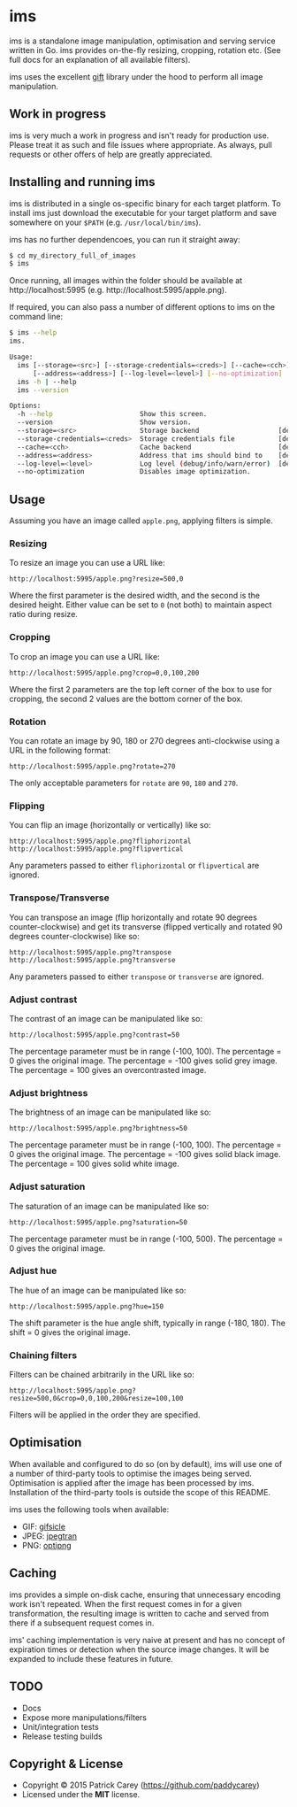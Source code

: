 ims
===

ims is a standalone image manipulation, optimisation and serving service
written in Go. ims provides on-the-fly resizing, cropping, rotation etc. (See
full docs for an explanation of all available filters).

ims uses the excellent [gift](https://github.com/disintegration/gift) library
under the hood to perform all image manipulation.



## Work in progress

ims is very much a work in progress and isn't ready for production use. Please
treat it as such and file issues where appropriate. As always, pull requests or
other offers of help are greatly appreciated.



## Installing and running ims

ims is distributed in a single os-specific binary for each target platform. To
install ims just download the executable for your target platform and save
somewhere on your `$PATH` (e.g. `/usr/local/bin/ims`).

ims has no further dependencoes, you can run it straight away:

```bash
$ cd my_directory_full_of_images
$ ims
```

Once running, all images within the folder should be available at
http://localhost:5995 (e.g. http://localhost:5995/apple.png).

If required, you can also pass a number of different options to ims on the
command line:

```bash
$ ims --help
ims.

Usage:
  ims [--storage=<src>] [--storage-credentials=<creds>] [--cache=<cch>]
      [--address=<address>] [--log-level=<level>] [--no-optimization]
  ims -h | --help
  ims --version

Options:
  -h --help                      Show this screen.
  --version                      Show version.
  --storage=<src>                Storage backend                    [default: ./].
  --storage-credentials=<creds>  Storage credentials file           [default: storage-credentials.json].
  --cache=<cch>                  Cache backend                      [default: ./.cache].
  --address=<address>            Address that ims should bind to    [default: :5995].
  --log-level=<level>            Log level (debug/info/warn/error)  [default: info].
  --no-optimization              Disables image optimization.
```



## Usage

Assuming you have an image called `apple.png`, applying filters is simple.


### Resizing

To resize an image you can use a URL like:

```
http://localhost:5995/apple.png?resize=500,0
```

Where the first parameter is the desired width, and the second is the desired
height. Either value can be set to `0` (not both) to maintain aspect ratio
during resize.


### Cropping

To crop an image you can use a URL like:

```
http://localhost:5995/apple.png?crop=0,0,100,200
```

Where the first 2 parameters are the top left corner of the box to use for
cropping, the second 2 values are the bottom corner of the box.


### Rotation

You can rotate an image by 90, 180 or 270 degrees anti-clockwise using a URL in
the following format:

```
http://localhost:5995/apple.png?rotate=270
```

The only acceptable parameters for `rotate` are `90`, `180` and `270`.


### Flipping

You can flip an image (horizontally or vertically) like so:

```
http://localhost:5995/apple.png?fliphorizontal
http://localhost:5995/apple.png?flipvertical
```

Any parameters passed to either `fliphorizontal` or `flipvertical` are ignored.


### Transpose/Transverse

You can transpose an image (flip horizontally and rotate 90 degrees
counter-clockwise) and get its transverse (flipped vertically and rotated 90
degrees counter-clockwise) like so:

```
http://localhost:5995/apple.png?transpose
http://localhost:5995/apple.png?transverse
```

Any parameters passed to either `transpose` or `transverse` are ignored.


### Adjust contrast

The contrast of an image can be manipulated like so:

```
http://localhost:5995/apple.png?contrast=50
```

The percentage parameter must be in range (-100, 100). The percentage = 0 gives
the original image. The percentage = -100 gives solid grey image. The
percentage = 100 gives an overcontrasted image.


### Adjust brightness

The brightness of an image can be manipulated like so:

```
http://localhost:5995/apple.png?brightness=50
```

The percentage parameter must be in range (-100, 100). The percentage = 0 gives
the original image. The percentage = -100 gives solid black image. The
percentage = 100 gives solid white image.


### Adjust saturation

The saturation of an image can be manipulated like so:

```
http://localhost:5995/apple.png?saturation=50
```

The percentage parameter must be in range (-100, 500). The percentage = 0 gives
the original image.


### Adjust hue

The hue of an image can be manipulated like so:

```
http://localhost:5995/apple.png?hue=150
```

The shift parameter is the hue angle shift, typically in range (-180, 180). The
shift = 0 gives the original image.


### Chaining filters

Filters can be chained arbitrarily in the URL like so:

```
http://localhost:5995/apple.png?resize=500,0&crop=0,0,100,200&resize=100,100
```

Filters will be applied in the order they are specified.



## Optimisation

When available and configured to do so (on by default), ims will use one of a
number of third-party tools to optimise the images being served. Optimisation
is applied after the image has been processed by ims. Installation of the
third-party tools is outside the scope of this README.

ims uses the following tools when available:

- GIF: [gifsicle](http://www.lcdf.org/gifsicle/)
- JPEG: [jpegtran](http://jpegclub.org/jpegtran/)
- PNG: [optipng](http://optipng.sourceforge.net/)


## Caching

ims provides a simple on-disk cache, ensuring that unnecessary encoding work
isn't repeated. When the first request comes in for a given transformation, the
resulting image is written to cache and served from there if a subsequent
request comes in.

ims' caching implementation is very naive at present and has no concept of
expiration times or detection when the source image changes. It will be
expanded to include these features in future.



## TODO

- Docs
- Expose more manipulations/filters
- Unit/integration tests
- Release testing builds



## Copyright & License

- Copyright © 2015 Patrick Carey (https://github.com/paddycarey)
- Licensed under the **MIT** license.
